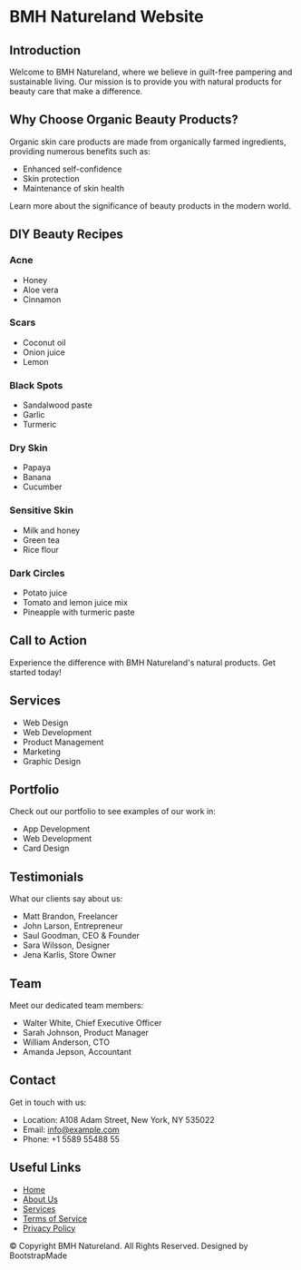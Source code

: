 # BMH Natureland Website

## Introduction
Welcome to BMH Natureland, where we believe in guilt-free pampering and sustainable living. Our mission is to provide you with natural products for beauty care that make a difference.

## Why Choose Organic Beauty Products?
Organic skin care products are made from organically farmed ingredients, providing numerous benefits such as:
- Enhanced self-confidence
- Skin protection
- Maintenance of skin health

Learn more about the significance of beauty products in the modern world.

## DIY Beauty Recipes
### Acne
- Honey
- Aloe vera
- Cinnamon

### Scars
- Coconut oil
- Onion juice
- Lemon

### Black Spots
- Sandalwood paste
- Garlic
- Turmeric

### Dry Skin
- Papaya
- Banana
- Cucumber

### Sensitive Skin
- Milk and honey
- Green tea
- Rice flour

### Dark Circles
- Potato juice
- Tomato and lemon juice mix
- Pineapple with turmeric paste

## Call to Action
Experience the difference with BMH Natureland's natural products. Get started today!

## Services
- Web Design
- Web Development
- Product Management
- Marketing
- Graphic Design

## Portfolio
Check out our portfolio to see examples of our work in:
- App Development
- Web Development
- Card Design

## Testimonials
What our clients say about us:
- Matt Brandon, Freelancer
- John Larson, Entrepreneur
- Saul Goodman, CEO & Founder
- Sara Wilsson, Designer
- Jena Karlis, Store Owner

## Team
Meet our dedicated team members:
- Walter White, Chief Executive Officer
- Sarah Johnson, Product Manager
- William Anderson, CTO
- Amanda Jepson, Accountant

## Contact
Get in touch with us:
- Location: A108 Adam Street, New York, NY 535022
- Email: info@example.com
- Phone: +1 5589 55488 55

## Useful Links
- [Home](#)
- [About Us](#)
- [Services](#)
- [Terms of Service](#)
- [Privacy Policy](#)

© Copyright BMH Natureland. All Rights Reserved. Designed by BootstrapMade
